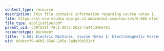 ```yaml
---
content_type: resource
description: This file contains information regarding course notes 1.
file: https://ol-ocw-studio-app-qa.s3.amazonaws.com/courses/6-685-electric-machines-fall-2013/06deccf046b565a8295e5ada36b252df_MIT6_685F13_chapter1.pdf
file_type: application/pdf
parent_uid: c29fb21f-78c1-d5f3-2da3-7a4fcd4e6791
resourcetype: Document
title: '6.685 Electric Machines, Course Notes 1: Electromagnetic Forces'
uid: 06deccf0-46b5-65a8-295e-5ada36b252df
---
```

